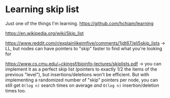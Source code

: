 # Learning skip list

Just one of the things I'm learning. <https://github.com/hchiam/learning>

<https://en.wikipedia.org/wiki/Skip_list>

<https://www.reddit.com/r/explainlikeimfive/comments/1jdt67/eli5skip_lists> -> LL, but nodes can have pointers to "skip" faster to find what you're looking for

<https://www.cs.cmu.edu/~ckingsf/bioinfo-lectures/skiplists.pdf> -> you can implement it as a perfect skip list (pointers to exactly 1/2 the items of the previous "level"), but insertions/deletions won't be efficient. But with implementing a randomized number of "skip" pointers per node, you can still get `O(log n)` search times on average _and_ `O(log n)` insertion/deletion times too.
